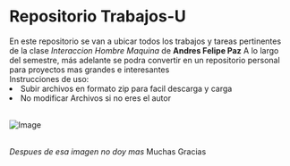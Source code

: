 <h1>Repositorio Trabajos-U</h1>
En este repositorio se van a ubicar todos los trabajos y tareas pertinentes de la clase <i>Interaccion Hombre Maquina</i> de <b>Andres Felipe Paz</b> A lo largo del semestre, más adelante se podra convertir en un repositorio personal para proyectos mas grandes e interesantes
<br>Instrucciones de uso:
<li>Subir archivos en formato zip para facil descarga y carga</li>
<li>No modificar Archivos si no eres el autor</li>

<br>

![Image](https://github.com/user-attachments/assets/1221d1b5-4db8-414e-803d-d77513b20a36)

<br>
<i>Despues de esa imagen no doy mas</i>
Muchas Gracias
